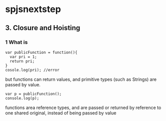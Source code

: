 # spjsnextstep
## 3. Closure and Hoisting
### 1 What is
```
var publicFunction = function(){
  var pri = 1;
  return pri;
}
cosole.log(pri); //error
```
but functions can return values, and primitive types (such as Strings) are passed by value.
```
var p = publicFunction();
console.log(p);
```
functions area reference types, and are passed or returned by reference to one shared original, instead of being passed by value
